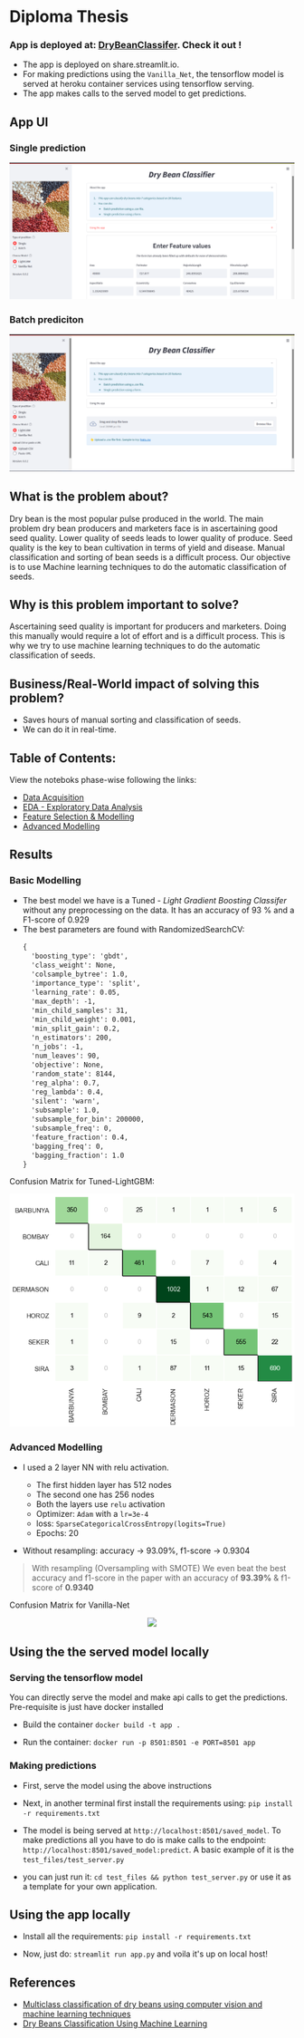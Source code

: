 # Diploma Thesis

### App is deployed at: [DryBeanClassifer](https://share.streamlit.io/abhiswain97/drybeanclassification/app.py). Check it out !

- The app is deployed on share.streamlit.io.
- For making predictions using the `Vanilla_Net`, the tensorflow model is served at heroku container services using tensorflow serving.
- The app makes calls to the served model to get predictions.

## App UI

### Single prediction

<p align="center">
  <img src="images/App_single.png">
</p>


### Batch prediciton

<p align="center">
  <img src="images/App_batch.png">
</p>


## What is the problem about?

  Dry bean is the most popular pulse produced in the world. The main problem dry bean
  producers and marketers face is in ascertaining good seed quality. Lower quality of
  seeds leads to lower quality of produce. Seed quality is the key to bean cultivation in
  terms of yield and disease. Manual classification and sorting of bean seeds is a difficult
  process. Our objective is to use Machine learning techniques to do the automatic
  classification of seeds.

## Why is this problem important to solve?

  Ascertaining seed quality is important for producers and marketers. Doing this manually
  would require a lot of effort and is a difficult process. This is why we try to use machine
  learning techniques to do the automatic classification of seeds.
  
## Business/Real-World impact of solving this problem?
  - Saves hours of manual sorting and classification of seeds.
  - We can do it in real-time.


## Table of Contents:

View the noteboks phase-wise following the links:

- [Data Acquisition](https://nbviewer.org/github/Abhiswain97/DryBeanClassification/blob/master/notebooks/Phase-1-Documentation-notebook.ipynb) 
- [EDA - Exploratory Data Analysis](https://nbviewer.org/github/Abhiswain97/DryBeanClassification/blob/master/notebooks/Phase-2-EDA.ipynb)
- [Feature Selection & Modelling](https://nbviewer.org/github/Abhiswain97/DryBeanClassification/blob/master/notebooks/Phase-3.1-Feature-Selection-and-Modelling-Custom%20.ipynb)
- [Advanced Modelling](https://nbviewer.org/github/Abhiswain97/DryBeanClassification/blob/master/notebooks/Phase-4-TF-NN.ipynb)

## Results

### Basic Modelling

- The best model we have is a Tuned - *Light Gradient Boosting Classifer* without any preprocessing on the data. It has an accuracy of 93 % and a F1-score of 0.929
- The best parameters are found with RandomizedSearchCV: 
  ```
  {
    'boosting_type': 'gbdt',
    'class_weight': None,
    'colsample_bytree': 1.0,
    'importance_type': 'split',
    'learning_rate': 0.05,
    'max_depth': -1,
    'min_child_samples': 31,
    'min_child_weight': 0.001,
    'min_split_gain': 0.2,
    'n_estimators': 200,
    'n_jobs': -1,
    'num_leaves': 90,
    'objective': None,
    'random_state': 8144,
    'reg_alpha': 0.7,
    'reg_lambda': 0.4,
    'silent': 'warn',
    'subsample': 1.0,
    'subsample_for_bin': 200000,
    'subsample_freq': 0,
    'feature_fraction': 0.4,
    'bagging_freq': 0,
    'bagging_fraction': 1.0
  }
  ```

Confusion Matrix for Tuned-LightGBM:

<p align="center">
  <img src="ML_results/CF_Tuned_LightGBM_without_trans.png">
</p>

### Advanced Modelling

- I used a 2 layer NN with relu activation.
  - The first hidden layer has 512 nodes
  - The second one has 256 nodes
  - Both the layers use `relu` activation
  - Optimizer: `Adam` with a `lr=3e-4`
  - loss: `SparseCategoricalCrossEntropy(logits=True)`
  - Epochs: 20

- Without resampling: accuracy -> 93.09%, f1-score -> 0.9304 

> With resampling (Oversampling with SMOTE) We even beat the best accuracy and f1-score in the paper with an accuracy of **93.39%** & f1-score of **0.9340**

Confusion Matrix for Vanilla-Net

<p align="center">
  <img src="https://raw.githubusercontent.com/Abhiswain97/DryBeanClassification/master/ML_results/Confusion_matrix_Vanilla_Net_SMOTE.png">
</p>

## Using the the served model locally

### Serving the tensorflow model

You can directly serve the model and make api calls to get the predictions. Pre-requisite is just have docker installed

- Build the container `docker build -t app .`

- Run the container: `docker run -p 8501:8501 -e PORT=8501 app`
  
### Making predictions

- First, serve the model using the above instructions

- Next, in another terminal first install the requirements using: `pip install -r requirements.txt`

- The model is being served at `http://localhost:8501/saved_model`. To make predictions all you have to do is make calls to the endpoint: `http://localhost:8501/saved_model:predict`. A basic example of it is the `test_files/test_server.py`

- you can just run it: `cd test_files && python test_server.py` or use it as a template for your own application.

## Using the app locally

- Install all the requirements: `pip install -r requirements.txt`

- Now, just do: `streamlit run app.py` and voila it's up on local host! 


## References

- [Multiclass classification of dry beans using computer vision and machine learning techniques](https://www.sciencedirect.com/science/article/abs/pii/S0168169919311573)
- [Dry Beans Classification Using Machine Learning](http://ceur-ws.org/Vol-2951/paper3.pdf)

